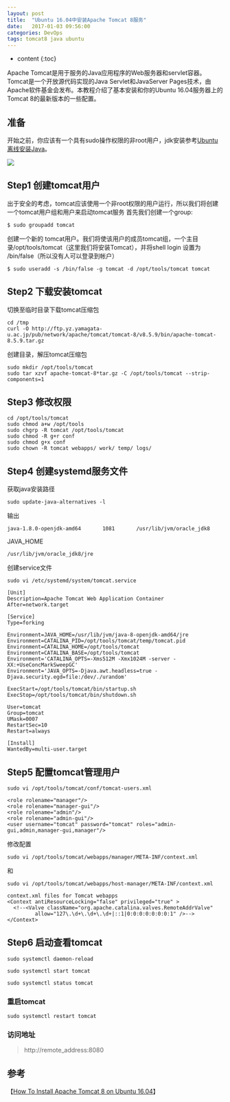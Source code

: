 ```yaml
---
layout: post
title:  "Ubuntu 16.04中安装Apache Tomcat 8服务"
date:   2017-01-03 09:56:00
categories: DevOps
tags: tomcat8 java ubuntu
---
```


* content
{:toc}

Apache Tomcat是用于服务的Java应用程序的Web服务器和servlet容器。Tomcat是一个开放源代码实现的Java Servlet和JavaServer Pages技术，由Apache软件基金会发布。本教程介绍了基本安装和你的Ubuntu 16.04服务器上的Tomcat 8的最新版本的一些配置。






## 准备

开始之前，你应该有一个具有sudo操作权限的非root用户，jdk安装参考[Ubuntu离线安装Java](https://imevis.github.io/2016/12/21/ubuntu-install-java-offline/)。

![](https://community-cdn-digitalocean-com.global.ssl.fastly.net/assets/tutorials/images/large/tomcat_tutorial_tw_pat.png?1468953231)

## Step1 创建tomcat用户

出于安全的考虑，tomcat应该使用一个非root权限的用户运行，所以我们将创建一个tomcat用户组和用户来启动tomcat服务
首先我们创建一个group:

`$ sudo groupadd tomcat`

创建一个新的 tomcat用户。我们将使该用户的成员tomcat组，一个主目录/opt/tools/tomcat（这里我们将安装Tomcat），并将shell login 设置为 /bin/false（所以没有人可以登录到帐户）

`$ sudo useradd -s /bin/false -g tomcat -d /opt/tools/tomcat tomcat`

## Step2 下载安装tomcat

切换至临时目录下载tomcat压缩包

```
cd /tmp
curl -O http://ftp.yz.yamagata-u.ac.jp/pub/network/apache/tomcat/tomcat-8/v8.5.9/bin/apache-tomcat-8.5.9.tar.gz
```

创建目录，解压tomcat压缩包

```
sudo mkdir /opt/tools/tomcat
sudo tar xzvf apache-tomcat-8*tar.gz -C /opt/tools/tomcat --strip-components=1
```

## Step3 修改权限

```
cd /opt/tools/tomcat
sudo chmod a+w /opt/tools
sudo chgrp -R tomcat /opt/tools/tomcat
sudo chmod -R g+r conf
sudo chmod g+x conf
sudo chown -R tomcat webapps/ work/ temp/ logs/
```

## Step4 创建systemd服务文件

 获取java安装路径

`sudo update-java-alternatives -l`

 输出

`java-1.8.0-openjdk-amd64       1081       /usr/lib/jvm/oracle_jdk8`

JAVA_HOME

`/usr/lib/jvm/oracle_jdk8/jre`

创建service文件

`sudo vi /etc/systemd/system/tomcat.service`

```
[Unit]
Description=Apache Tomcat Web Application Container
After=network.target

[Service]
Type=forking

Environment=JAVA_HOME=/usr/lib/jvm/java-8-openjdk-amd64/jre
Environment=CATALINA_PID=/opt/tools/tomcat/temp/tomcat.pid
Environment=CATALINA_HOME=/opt/tools/tomcat
Environment=CATALINA_BASE=/opt/tools/tomcat
Environment='CATALINA_OPTS=-Xms512M -Xmx1024M -server -XX:+UseConcMarkSweepGC'
Environment='JAVA_OPTS=-Djava.awt.headless=true -Djava.security.egd=file:/dev/./urandom'

ExecStart=/opt/tools/tomcat/bin/startup.sh
ExecStop=/opt/tools/tomcat/bin/shutdown.sh

User=tomcat
Group=tomcat
UMask=0007
RestartSec=10
Restart=always

[Install]
WantedBy=multi-user.target
```

## Step5 配置tomcat管理用户

`sudo vi /opt/tools/tomcat/conf/tomcat-users.xml`

```
<role rolename="manager"/>
<role rolename="manager-gui"/>
<role rolename="admin"/>
<role rolename="admin-gui"/>
<user username="tomcat" password="tomcat" roles="admin-gui,admin,manager-gui,manager"/>
```

修改配置

`sudo vi /opt/tools/tomcat/webapps/manager/META-INF/context.xml`

和

`sudo vi /opt/tools/tomcat/webapps/host-manager/META-INF/context.xml`

```
context.xml files for Tomcat webapps
<Context antiResourceLocking="false" privileged="true" >
  <!--<Valve className="org.apache.catalina.valves.RemoteAddrValve"
         allow="127\.\d+\.\d+\.\d+|::1|0:0:0:0:0:0:0:1" />-->
</Context>
```

## Step6 启动查看tomcat

`sudo systemctl daemon-reload`

`sudo systemctl start tomcat`

`sudo systemctl status tomcat`

### 重启tomcat
 
`sudo systemctl restart tomcat`

### 访问地址

> http://remote_address:8080

## 参考
【[How To Install Apache Tomcat 8 on Ubuntu 16.04](https://www.digitalocean.com/community/tutorials/how-to-install-apache-tomcat-8-on-ubuntu-16-04)】